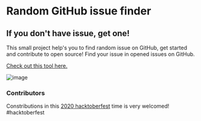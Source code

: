 # Random GitHub issue finder
## If you don't have issue, get one!

This small project help's you to find random issue on GitHub, get started and contribute to open source!
Find your issue in opened issues on GitHub.

[Check out this tool here.](https://arturssmirnovs.github.io/random-github-issue/)

![image](https://repository-images.githubusercontent.com/301069136/6ef96600-062f-11eb-9617-2e1d6de75589)

### Contributors
Constributions in this [2020 hacktoberfest](https://hacktoberfest.digitalocean.com/) time is very welcomed! #hacktoberfest
